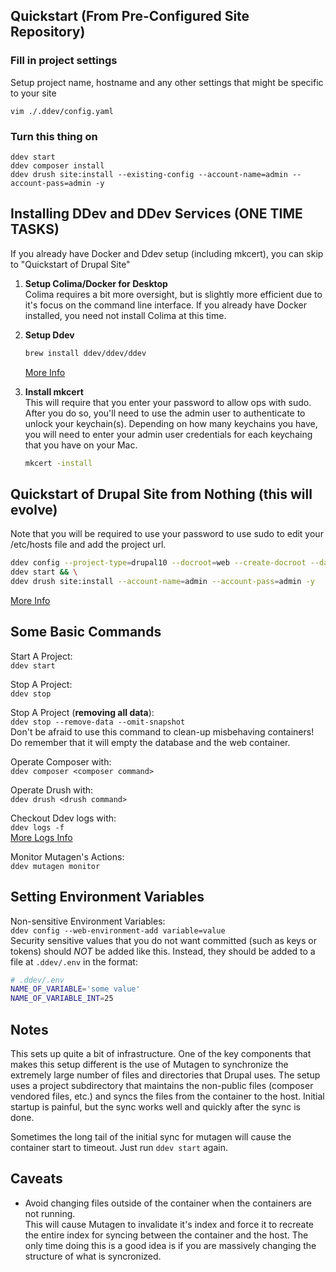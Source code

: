 ## Quickstart (From Pre-Configured Site Repository)

### Fill in project settings
Setup project name, hostname and any other settings that might be specific to your site

```
vim ./.ddev/config.yaml
```

### Turn this thing on
```
ddev start
ddev composer install
ddev drush site:install --existing-config --account-name=admin --account-pass=admin -y
```

## Installing DDev and DDev Services (ONE TIME TASKS)

If you already have Docker and Ddev setup (including mkcert), you can skip to "Quickstart of Drupal Site"

1. **Setup Colima/Docker for Desktop**  
    Colima requires a bit more oversight, but is slightly more efficient due to it's focus on the command line interface. If you already have Docker installed, you need not install Colima at this time.

1. **Setup Ddev**  
    ```bash
    brew install ddev/ddev/ddev
    ```
    [More Info](https://ddev.readthedocs.io/en/latest/users/install/ddev-installation/#ddev-installation)

1. **Install mkcert**  
This will require that you enter your password to allow ops with sudo. After you do so, you'll need to use the admin user to authenticate to unlock your keychain(s). Depending on how many keychains you have, you will need to enter your admin user credentials for each keychaing that you have on your Mac.  
    ```zsh
    mkcert -install
    ```

## Quickstart of Drupal Site from Nothing (this will evolve)
  Note that you will be required to use your password to use sudo to edit your /etc/hosts file and add the project url. 

  ```bash
  ddev config --project-type=drupal10 --docroot=web --create-docroot --database=mysql:8.0 --php-version=8.2 --project-tld=psul.localhost --default-container-timeout=600 && \
  ddev start && \
  ddev drush site:install --account-name=admin --account-pass=admin -y
  ```

[More Info](https://ddev.readthedocs.io/en/latest/users/quickstart/#drupal)

## Some Basic Commands

Start A Project:  
`ddev start`

Stop A Project:  
`ddev stop`

Stop A Project (**removing all data**):  
`ddev stop --remove-data --omit-snapshot`  
Don't be afraid to use this command to clean-up misbehaving containers! Do remember that it will empty the database and the web container.

Operate Composer with:  
`ddev composer <composer command>`

Operate Drush with:  
`ddev drush <drush command>`

Checkout Ddev logs with:  
`ddev logs -f`  
[More Logs Info](https://ddev.readthedocs.io/en/latest/users/usage/commands/#logs)

Monitor Mutagen's Actions:  
`ddev mutagen monitor`

## Setting Environment Variables

Non-sensitive Environment Variables:  
`ddev config --web-environment-add variable=value`  
Security sensitive values that you do not want committed (such as keys or tokens) should _NOT_ be added like this. Instead, they should be added to a file at `.ddev/.env` in the format:

```bash
# .ddev/.env
NAME_OF_VARIABLE='some value'
NAME_OF_VARIABLE_INT=25
```

## Notes

This sets up quite a bit of infrastructure. One of the key components that makes this setup different is the use of Mutagen to synchronize the extremely large number of files and directories that Drupal uses. The setup uses a project subdirectory that maintains the non-public files (composer vendored files, etc.) and syncs the files from the container to the host. Initial startup is painful, but the sync works well and quickly after the sync is done.

Sometimes the long tail of the initial sync for mutagen will cause the container start to timeout. Just run `ddev start` again.

## Caveats

* Avoid changing files outside of the container when the containers are not running.  
This will cause Mutagen to invalidate it's index and force it to recreate the entire index for syncing between the container and the host. The only time doing this is a good idea is if you are massively changing the structure of what is syncronized.
